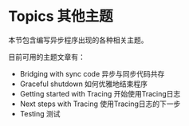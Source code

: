 # Topics 其他主题

本节包含编写异步程序出现的各种相关主题。

目前可用的主题文章有：

- Bridging with sync code 异步与同步代码共存
- Graceful shutdown 如何优雅地结束程序
- Getting started with Tracing 开始使用Tracing日志
- Next steps with Tracing 使用Tracing日志的下一步
- Testing 测试
